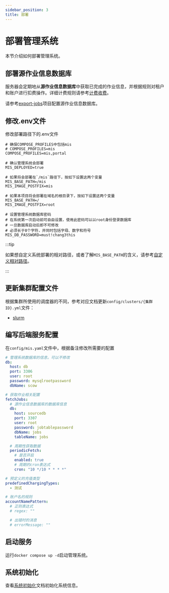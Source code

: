 ```yaml
---
sidebar_position: 3
title: 部署
---
```


# 部署管理系统

本节介绍如何部署管理系统。

## 部署源作业信息数据库

服务器会定期地从**源作业信息数据库**中获取已完成的作业信息，并根据规则对租户和账户进行扣费操作。详细计费规则请参考[计费收费](./business/billing.mdx)。

请参考[export-jobs](https://%GIT_PLATFORM%.com/%ORGANIZATION_NAME%/export-jobs)项目配置源作业信息数据库。

## 修改.env文件

修改部署路径下的.env文件

```env
# 确保COMPOSE_PROFILES中包括mis
# COMPOSE_PROFILES=mis
COMPOSE_PROFILES=mis,portal

# 确认管理系统会部署
MIS_DEPLOYED=true

# 如果将会部署在`/mis`路径下，按如下设置这两个变量
MIS_BASE_PATH=/mis
MIS_IMAGE_POSTFIX=mis

# 如果本项目将会部署在域名的根目录下，按如下设置这两个变量
MIS_BASE_PATH=/
MIS_IMAGE_POSTFIX=root

# 设置管理系统数据库密码
# 在系统第一次启动前可自由设置，使用此密码可以以root身份登录数据库
# 一旦数据库启动后即不可修改
# 必须长于8个字符，并同时包括字母、数字和符号
MIS_DB_PASSWORD=must!chang3this
```

:::tip

如果想自定义系统部署的相对路径，或者了解`MIS_BASE_PATH`的含义，请参考[自定义相对路径](../common/customization/basepath.md)。

:::


## 更新集群配置文件

根据集群所使用的调度器的不同，参考对应文档更新`config/clusters/{集群ID}.yml`文件：

- [slurm](./schedulers/slurm.md)

## 编写后端服务配置

在`config/mis.yaml`文件中，根据备注修改所需要的配置

```yaml title="config/mis.yaml"
# 管理系统数据库的信息。可以不修改
db:
  host: db
  port: 3306
  user: root
  password: mysqlrootpassword
  dbName: scow

# 获取作业相关配置
fetchJobs:
  # 源作业信息数据库的数据库信息
  db:
    host: sourcedb
    port: 3307
    user: root
    password: jobtablepassword
    dbName: jobs
    tableName: jobs

  # 周期性获取数据
  periodicFetch:
    # 是否开启
    enabled: true
    # 周期的cron表达式
    cron: "10 */10 * * * *"

# 预定义的充值类型
predefinedChargingTypes:
  - 测试

# 账户名的规则
accountNamePattern:
  # 正则表达式
  # regex: ""

  # 出错时的消息
  # errorMessage: ""
```

## 启动服务

运行`docker compose up -d`启动管理系统。

## 系统初始化

查看[系统初始化](./init/index.md)文档初始化系统信息。